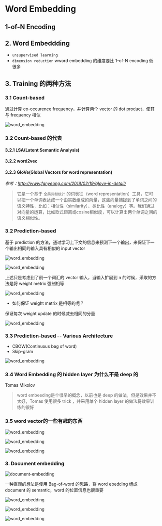 # Word Embedding

## 1-of-N Encoding

## 2. Word Embeddding

- `unsupervised learning`
- `dimension reduction` wword embedding 的维度要比 1-of-N encoding 低很多

## 3. Training 的两种方法

### 3.1 Count-based 

通过计算 co-occurence frequency，并计算两个 vector 的 dot product，使其与 frequency 相似

![word_embedding](./IMG/word_emb_1.png)

### 3.2 Count-based 的代表

#### 3.2.1 LSA(Latent Semantic Analysis)

#### 3.2.2 word2vec

#### 3.2.3 GloVe(Global Vectors for word representation)

*参考：http://www.fanyeong.com/2018/02/19/glove-in-detail/*

> 它是一个基于 `全局词频统计` 的词表征（word representation）工具，它可以把一个单词表达成一个由实数组成的向量，这些向量捕捉到了单词之间的语义特性，比如：相似性（similarity）、类比性（analogy）等。我们通过对向量的运算，比如欧式距离或cosine相似度，可以计算出两个单词之间的语义相似性。
 
### 3.2 Prediction-based 

基于 prediction 的方法，通过学习上下文的信息来预测下一个输出，来保证下一个输出相同的输入具有相似的 input vector

![word_embedding](./IMG/word_emb_2.png)

![word_embedding](./IMG/word_emb_3.png)

上述只是考虑到了前一个词汇的 vector 输入，当输入扩展到 n 的时候，采取的方法是将 weight metrix 强制相等

![word_embedding](./IMG/word_emb_4.png)

- 如何保证 weight metrix 是相等的呢？

保证每次 weight update 的时候减去相同的分量

![word_embedding](./IMG/word_emb_5.png)

### 3.3 Prediction-based -- Various Architecture

- CBOW(Continuous bag of word)
- Skip-gram

![word_embedding](./IMG/word_emb_6.png)


### 3.4 Word Embedding 的 hidden layer 为什么不是 deep 的

Tomas Mikolov

> word embeeding是个很早的概念，以前也是 deep 的做法，但是效果并不太好，Tomas 使用很多 trick ，并采用单个 hidden layer 的做法将效果训练的很好

### 3.5 word vector的一些有趣的东西

![word_embedding](./IMG/word_emb_7.png)

![word_embedding](./IMG/word_emb_8.png)

![word_embedding](./IMG/word_emb_9.png)

### 3. Document embedding

![document-embedding](./IMG/word_emb_11.png)

一种直观的想法是使用 Bag-of-word 的思路，将 word ebedding 组成 document 的 semantic，word 的位置信息也很重要

![word_embedding](./IMG/word_emb_12.png)

![word_embedding](./IMG/word_emb_13.png)

![word_embedding](./IMG/word_emb_14.png)
